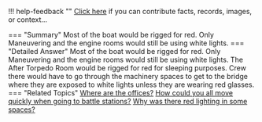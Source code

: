 !!! help-feedback ""
    <a href="/feedback/" data-feedback-link>Click here</a>
    if you can contribute facts, records, images, or context…

<a id="summary"></a>
=== "Summary"
    Most of the boat would be rigged for red. Only Maneuvering and the engine rooms would still be using white lights.
=== "Detailed Answer"
    Most of the boat would be rigged for red. Only Maneuvering and the engine rooms would still be using white lights. The After Torpedo Room would be rigged for red for sleeping purposes. Crew there would have to go through the machinery spaces to get to the bridge where they are exposed to white lights unless they are wearing red glasses.
=== "Related Topics"
    [Where are the offices?](where-are-the-offices.md#summary)
    [How could you all move quickly when going to battle stations?](how-could-you-all-move-quickly-when-going-to-battle-stations.md#summary)
    [Why was there red lighting in some spaces?](why-was-there-red-lighting-in-some-spaces.md#summary)
